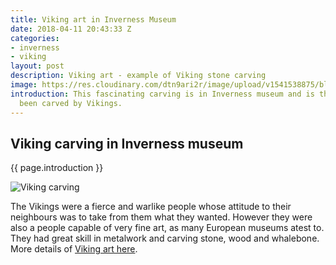 ```yaml
---
title: Viking art in Inverness Museum
date: 2018-04-11 20:43:33 Z
categories:
- inverness
- viking
layout: post
description: Viking art - example of Viking stone carving
image: https://res.cloudinary.com/dtn9ari2r/image/upload/v1541538875/blog_DSC02969.jpg
introduction: This fascinating carving is in Inverness museum and is thought to have
  been carved by Vikings.
---
```


<h2>Viking carving in Inverness museum</h2>
<p>{{ page.introduction }}</p>
<img class="img-fluid" src="https://res.cloudinary.com/dtn9ari2r/image/upload/v1541538875/blog_DSC02969.jpg" alt="Viking carving" >
<p>The Vikings were a fierce and warlike people whose attitude to their neighbours was to take from them what they wanted. However they were also a people capable of very fine art, as many European museums atest to. They had great skill in metalwork and carving stone, wood and whalebone. More details of <a href="https://en.wikipedia.org/wiki/Viking_art">Viking art here</a>. 